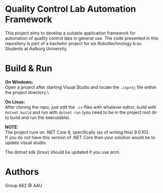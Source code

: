 # Quality Control Lab Automation Framework
This project aims to develop a suitable application framework for automation of quality control labs in general use.
The code presented in this repository is part of a bachelor project for six Robottechnology b.sc. Students at Aalborg University.

# Build & Run
**On Windows:**\
Open a project after starting Visual Studio and locate the `.csproj` file within the project directory.\

**On Linux:**\
After cloning the repo, just edit the `.cs` files with whatever editor, build with `dotnet build` and run with `dotnet run` (you need to be in the project root dir to build and run the executable).

**NOTE**:\
The project runs on .NET Core 9, specifically (as of writing this) 9.0.102.\
If you do not have this version of .NET Core then your solution would be to update visual studio.

The dotnet sdk (linux) should be updated if you use arch.

# Authors
Group 662 @ AAU
